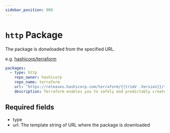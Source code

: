 ```yaml
---
sidebar_position: 900
---
```


# `http` Package

The package is donwloaded from the specified URL.

e.g. [hashicorp/terraform](https://github.com/clivm/aqua-registry/blob/main/pkgs/hashicorp/terraform/registry.yaml)

```yaml
packages:
  - type: http
    repo_owner: hashicorp
    repo_name: terraform
    url: "https://releases.hashicorp.com/terraform/{{trimV .Version}}/terraform_{{trimV .Version}}_{{.OS}}_{{.Arch}}.zip"
    description: Terraform enables you to safely and predictably create, change, and improve infrastructure. It is an open source tool that codifies APIs into declarative configuration files that can be shared amongst team members, treated as code, edited, reviewed, and versioned
```

## Required fields

* type
* url: The template string of URL where the package is downloaded
